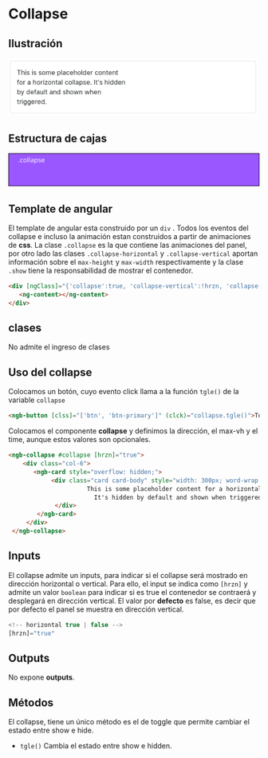 # Collapse

## Ilustración

![collapse](Images/collapse.png)

## Estructura de cajas

![cajas](Images/cajas_collapse.svg)

## Template de angular

El template de angular esta construido por un `div` . Todos los eventos del collapse e incluso la animación estan construidos a partir de animaciones de **css**. La clase `.collapse` es la que contiene las animaciones del panel, por otro lado las clases `.collapse-horizontal` y `.collapse-vertical` aportan información sobre el `max-height` y `max-width` respectivamente y la clase `.show` tiene la responsabilidad de mostrar el  contenedor.

```html
<div [ngClass]="{'collapse':true, 'collapse-vertical':!hrzn, 'collapse-horizontal':hrzn,'show':true}" #panel>
   <ng-content></ng-content>
</div>
```

## clases

No admite el ingreso de clases

## Uso del collapse

Colocamos un botón, cuyo evento click llama a la función `tgle()` de la variable `collapse`

```html
<ngb-button [clss]="['btn', 'btn-primary']" (clck)="collapse.tgle()">Toggle height collapse</ngb-button>
```

Colocamos el componente **collapse** y definimos la dirección, el max-vh y el time, aunque estos valores son opcionales.

```html
<ngb-collapse #collapse [hrzn]="true">
    <div class="col-6">
       <ngb-card style="overflow: hidden;">
            <div class="card card-body" style="width: 300px; word-wrap: break-word;">
                      This is some placeholder content for a horizontal collapse. 
                        It's hidden by default and shown when triggered. 
             </div>
        </ngb-card>
     </div>
 </ngb-collapse>
```



## Inputs

El collapse admite un inputs, para indicar si el collapse será mostrado en dirección horizontal o vertical. Para ello, el input se indica como `[hrzn]` y admite un valor `boolean` para indicar si es true el contenedor se contraerá y desplegará en dirección vertical. El valor por **defecto** es false, es decir que por defecto el panel se muestra en dirección vertical.

```jsx
<!-- horizontal true | false -->
[hrzn]="true" 

```



## Outputs

No expone **outputs**.





## Métodos

El collapse, tiene un único método es el de toggle que permite cambiar el estado entre show e hide.

- `tgle()` Cambia el estado entre show e hidden.
